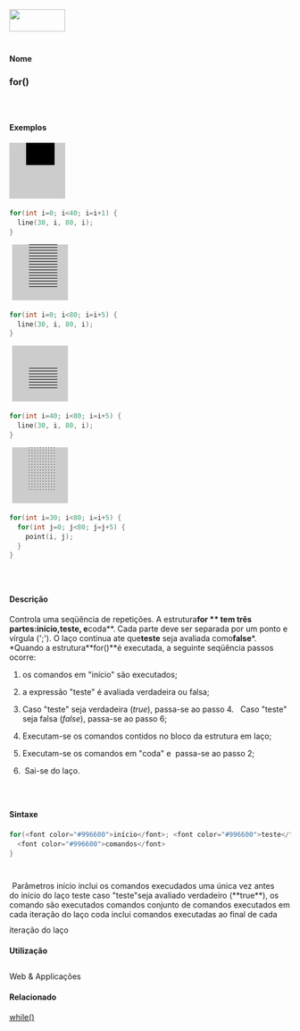 <img height="40" src="../images/1pix.gif" width="100"/>
<img height="1" src="../images/1pix.gif" width="20"/>
<img height="1" src="../images/1pix.gif" width="555"/>

#### Nome
### for()
<img height="25" src="../images/1pix.gif" width="1"/>

#### Exemplos
<img border="0" height="100" src="media/for_.gif" width="100"/>

```pde
for(int i=0; i<40; i=i+1) { 
  line(30, i, 80, i); 
} 

```
<img height="25" src="../images/1pix.gif" width="1"/>
<img border="0" height="100" src="media/for_2.gif" width="100"/>

```pde
for(int i=0; i<80; i=i+5) { 
  line(30, i, 80, i); 
} 

```
<img height="25" src="../images/1pix.gif" width="1"/>
<img border="0" height="100" src="media/for_3.gif" width="100"/>

```pde
for(int i=40; i<80; i=i+5) { 
  line(30, i, 80, i); 
} 

```
<img height="25" src="../images/1pix.gif" width="1"/>
<img border="0" height="100" src="media/for_4.gif" width="100"/>

```pde
for(int i=30; i<80; i=i+5) { 
  for(int j=0; j<80; j=j+5) { 
    point(i, j); 
  } 
} 

```
<img height="25" src="../images/1pix.gif" width="1"/>

#### Descrição
Controla uma seqüência de repetições. A estrutura**for ** tem três partes:**início**,**teste**, e**coda**. Cada parte deve ser separada por um ponto e vírgula (';'). O laço continua ate que**teste** seja avaliada como**false***. *Quando a estrutura**for()**é executada, a seguinte seqüência passos ocorre:

1. os comandos em "início" são executados;

2. a expressão "teste" é avaliada verdadeira ou falsa;

3. Caso "teste" seja verdadeira (*true*), passa-se ao passo 4.   Caso "teste" seja falsa (*false*), passa-se ao passo 6;

4. Executam-se os comandos contidos no bloco da estrutura em laço;

5. Executam-se os comandos em "coda" e  passa-se ao passo 2;

6.  Sai-se do laço.
<img height="25" src="../images/1pix.gif" width="1"/>

#### Sintaxe
```pde
for(<font color="#996600">início</font>; <font color="#996600">teste</font>; <font color="#996600">coda</font>) { 
  <font color="#996600">comandos</font>
} 
            
```
<img height="25" src="../images/1pix.gif" width="1"/>
Parâmetros
início
inclui os comandos execudados uma única vez antes do início do laço
teste
caso "teste"seja avaliado verdadeiro (**true**), os comando são executados
comandos
conjunto de comandos executados em cada iteração do laço
coda
inclui comandos executadas ao final de cada iteração do laço
<img height="25" src="../images/1pix.gif" width="1"/>

#### Utilização

	
Web & Applicações
<img height="25" src="../images/1pix.gif" width="1"/>

#### Relacionado
[while()](while_)

